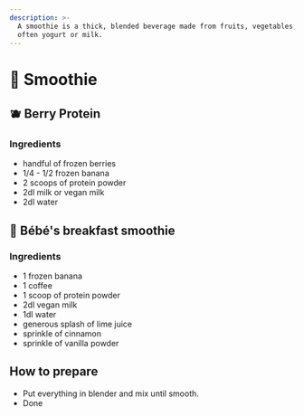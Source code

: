 ```yaml
---
description: >-
  A smoothie is a thick, blended beverage made from fruits, vegetables, and
  often yogurt or milk.
---
```


# 🍹 Smoothie

## 🫐 Berry Protein

### Ingredients

* handful of frozen berries
* 1/4 - 1/2 frozen banana
* 2 scoops of protein powder
* 2dl milk or vegan milk
* 2dl water

## 🌅 Bébé's breakfast smoothie

### Ingredients

* 1 frozen banana
* 1 coffee
* 1 scoop of protein powder
* 2dl vegan milk
* 1dl water
* generous splash of lime juice
* sprinkle of cinnamon
* sprinkle of vanilla powder

## How to prepare

* Put everything in blender and mix until smooth.
* Done
